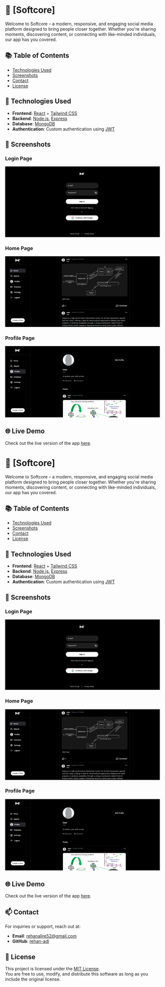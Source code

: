 # 📱 [Softcore]

Welcome to Softcore – a modern, responsive, and engaging social media platform designed to bring people closer together. Whether you're sharing moments, discovering content, or connecting with like-minded individuals, our app has you covered.

## 📚 Table of Contents

- [Technologies Used](#-technologies-used)
- [Screenshots](#-screenshots)
- [Contact](#-contact)
- [License](#-license)

## 🚀 Technologies Used

- **Frontend**: [React](https://reactjs.org/) + [Tailwind CSS](https://tailwindcss.com/)
- **Backend**: [Node.js](https://nodejs.org/), [Express](https://expressjs.com/)
- **Database**: [MongoDB](https://www.mongodb.com/)
- **Authentication**: Custom authentication using [JWT](https://jwt.io/)

## 🎨 Screenshots

### Login Page

![Login Page](public/images/login.png)

### Home Page

![Home Page](public/images/homepage.png)

### Profile Page

![Profile Page](public/images/profile.png)

## 🌐 Live Demo

Check out the live version of the app [here](https://softcoreapp.vercel.app/).

# 📱 [Softcore]

Welcome to Softcore – a modern, responsive, and engaging social media platform designed to bring people closer together. Whether you're sharing moments, discovering content, or connecting with like-minded individuals, our app has you covered.

## 📚 Table of Contents

- [Technologies Used](#-technologies-used)
- [Screenshots](#-screenshots)
- [Contact](#-contact)
- [License](#-license)

## 🚀 Technologies Used

- **Frontend**: [React](https://reactjs.org/) + [Tailwind CSS](https://tailwindcss.com/)
- **Backend**: [Node.js](https://nodejs.org/), [Express](https://expressjs.com/)
- **Database**: [MongoDB](https://www.mongodb.com/)
- **Authentication**: Custom authentication using [JWT](https://jwt.io/)

## 🎨 Screenshots

### Login Page

![Login Page](public/images/login.png)

### Home Page

![Home Page](public/images/homepage.png)

### Profile Page

![Profile Page](public/images/profile.png)

## 🌐 Live Demo

Check out the live version of the app [here](https://softcoreapp.vercel.app/).

## 📫 Contact

For inquiries or support, reach out at:

- **Email**: rehanalire52@gmail.com
- **GitHub**: [rehan-adi](https://github.com/rehan-adi)


## 📜 License

This project is licensed under the [MIT License](LICENSE).  
You are free to use, modify, and distribute this software as long as you include the original license.
